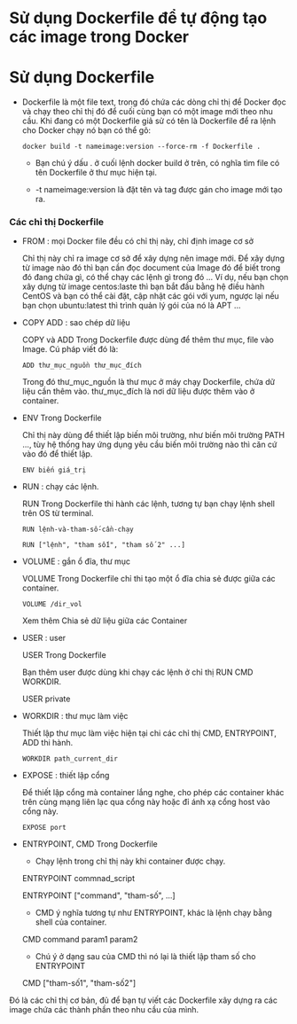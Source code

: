 # Sử dụng Dockerfile để tự động tạo các image trong Docker

# Sử dụng Dockerfile

- Dockerfile là một file text, trong đó chứa các dòng chỉ thị để Docker đọc và chạy theo chỉ thị đó để cuối cùng bạn có một image mới theo nhu cầu. Khi đang có một Dockerfile giả sử có tên là Dockerfile để ra lệnh cho Docker chạy nó bạn có thể gõ:

    ` docker build -t nameimage:version --force-rm -f Dockerfile . `

    - Bạn chú ý dấu . ở cuối lệnh docker build ở trên, có nghĩa tìm file có tên Dockerfile ở thư mục hiện tại.

    - -t nameimage:version là đặt tên và tag được gán cho image mới tạo ra.

### Các chỉ thị Dockerfile

- FROM : mọi Docker file đều có chỉ thị này, chỉ định image cơ sở

    Chỉ thị này chỉ ra image cơ sở để xây dựng nên image mới. Để xây dựng từ image nào đó thì bạn cần đọc document của Image đó để biết trong đó đang chứa gì, có thể chạy các lệnh gì trong đó ... Ví dụ, nếu bạn chọn xây dựng từ image centos:laste thì bạn bắt đầu bằng hệ điều hành CentOS và bạn có thể cài đặt, cập nhật các gói với yum, ngược lại nếu bạn chọn ubuntu:latest thì trình quản lý gói của nó là APT ...

- COPY ADD : sao chép dữ liệu

    COPY và ADD Trong Dockerfile được dùng để thêm thư mục, file vào Image. Cú pháp viết đó là:

    ` ADD thư_mục_nguồn thư_mục_đích `

    Trong đó thư_mục_nguồn là thư mục ở máy chạy Dockerfile, chứa dữ liệu cần thêm vào. thư_mục_đích là nơi dữ liệu được thêm vào ở container.

- ENV Trong Dockerfile

    Chỉ thị này dùng để thiết lập biến môi trường, như biến môi trường PATH ..., tùy hệ thống hay ứng dụng yêu cầu biến môi trường nào thì căn cứ vào đó để thiết lập.

    ` ENV biến giá_trị `

- RUN : chạy các lệnh.

    RUN Trong Dockerfile thi hành các lệnh, tương tự bạn chạy lệnh shell trên OS từ terminal.

    ` RUN lệnh-và-tham-số-cần-chạy `

    ` RUN ["lệnh", "tham số1", "tham số 2" ...] `

- VOLUME : gắn ổ đĩa, thư mục

    VOLUME Trong Dockerfile  chỉ thi tạo một ổ đĩa chia sẻ được giữa các container.

    ` VOLUME /dir_vol `

    Xem thêm Chia sẻ dữ liệu giữa các Container


- USER : user

    USER Trong Dockerfile
    
    Bạn thêm user được dùng khi chạy các lệnh ở chỉ thị RUN CMD WORKDIR.

    USER private

- WORKDIR : thư mục làm việc

    Thiết lập thư mục làm việc hiện tại chi các chỉ thị CMD, ENTRYPOINT, ADD thi hành.

    ` WORKDIR path_current_dir `

- EXPOSE : thiết lập cổng

    Để thiết lập cổng mà container lắng nghe, cho phép các container khác trên cùng mạng liên lạc qua cổng này hoặc đỉ ánh xạ cổng host vào cổng này.

    ` EXPOSE port `

- ENTRYPOINT, CMD Trong Dockerfile

    - Chạy lệnh trong chỉ thị này khi container được chạy.

    ENTRYPOINT commnad_script

    ENTRYPOINT ["command", "tham-số", ...]

    - CMD ý nghĩa tương tự như ENTRYPOINT, khác là lệnh chạy bằng shell của container.

    CMD command param1 param2

    - Chú ý ở dạng sau của CMD thì nó lại là thiết lập tham số cho ENTRYPOINT

    CMD ["tham-số1", "tham-số2"]

Đó là các chỉ thị cơ bản, đủ để bạn tự viết các Dockerfile xây dựng ra các image chứa các thành phần theo nhu cầu của mình.